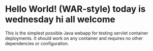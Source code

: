 Hello World! (WAR-style)
today is wednesday hi all welcome
===============

This is the simplest possible Java webapp for testing servlet container deployments.  It should work on any container and requires no other dependencies or configuration.
